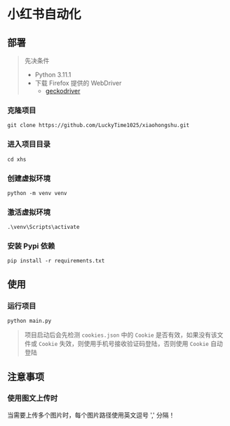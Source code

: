 # 小红书自动化

## 部署

> 先决条件  
> - Python 3.11.1  
> - 下载 Firefox 提供的 WebDriver
>   - [geckodriver](https://github.com/mozilla/geckodriver)

### 克隆项目

```shell
git clone https://github.com/LuckyTime1025/xiaohongshu.git
```

### 进入项目目录

```shell
cd xhs
```

### 创建虚拟环境

```shell
python -m venv venv
```

### 激活虚拟环境

```shell
.\venv\Scripts\activate
```

### 安装 Pypi 依赖

```shell
pip install -r requirements.txt 
```

## 使用

### 运行项目

```shell
python main.py
```

> 项目启动后会先检测 ```cookies.json``` 中的 ```Cookie``` 是否有效，如果没有该文件或 ```Cookie``` 失效，则使用手机号接收验证码登陆，否则使用 ```Cookie``` 自动登陆

## 注意事项

### 使用图文上传时

当需要上传多个图片时，每个图片路径使用英文逗号 ',' 分隔！